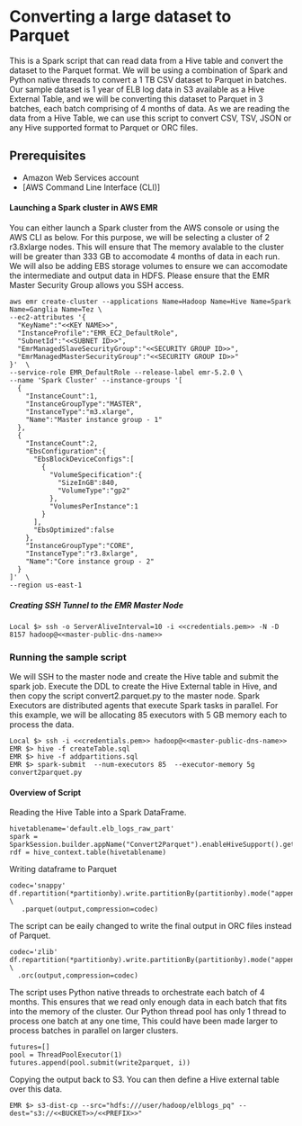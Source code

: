# Converting a large dataset to Parquet

This is a Spark script that can read data from a Hive table and convert the dataset to the Parquet format. We will be using a combination of Spark and Python native threads to convert a 1 TB CSV dataset to Parquet in batches. Our sample dataset is 1 year of ELB log data in S3 available as a Hive External Table, and we will be converting this dataset to Parquet in 3 batches, each batch comprising of 4 months of data. As we are reading the data from a Hive Table, we can use this script to convert CSV, TSV, JSON or any Hive supported format to Parquet or ORC files.

## Prerequisites
- Amazon Web Services account
- [AWS Command Line Interface (CLI)]

#### Launching a Spark cluster in AWS EMR

You can either launch a Spark cluster from the AWS console or using the AWS CLI as below. For this purpose, we will be selecting a cluster of 2 r3.8xlarge nodes. This will ensure that The memory avalable to the cluster will be greater than 333 GB to accomodate 4 months of data in each run. We will also be adding EBS storage volumes to ensure we can accomodate the intermediate and output data in HDFS. Please ensure that the EMR Master Security Group allows you SSH access.

```
aws emr create-cluster --applications Name=Hadoop Name=Hive Name=Spark Name=Ganglia Name=Tez \
--ec2-attributes '{  
  "KeyName":"<<KEY NAME>>",
  "InstanceProfile":"EMR_EC2_DefaultRole",
  "SubnetId":"<<SUBNET ID>>",
  "EmrManagedSlaveSecurityGroup":"<<SECURITY GROUP ID>>",
  "EmrManagedMasterSecurityGroup":"<<SECURITY GROUP ID>>"
}'  \
--service-role EMR_DefaultRole --release-label emr-5.2.0 \
--name 'Spark Cluster' --instance-groups '[  
  {  
    "InstanceCount":1,
    "InstanceGroupType":"MASTER",
    "InstanceType":"m3.xlarge",
    "Name":"Master instance group - 1"
  },
  {  
    "InstanceCount":2,
    "EbsConfiguration":{  
      "EbsBlockDeviceConfigs":[  
        {  
          "VolumeSpecification":{  
            "SizeInGB":840,
            "VolumeType":"gp2"
          },
          "VolumesPerInstance":1
        }
      ],
      "EbsOptimized":false
    },
    "InstanceGroupType":"CORE",
    "InstanceType":"r3.8xlarge",
    "Name":"Core instance group - 2"
  }
]'  \
--region us-east-1
```

##### Creating SSH Tunnel to the EMR Master Node
```
Local $> ssh -o ServerAliveInterval=10 -i <<credentials.pem>> -N -D 8157 hadoop@<<master-public-dns-name>>
```

### Running the sample script

We will SSH to the master node and create the Hive table and submit the spark job. Execute the DDL to create the Hive External table in Hive, and then copy the script convert2.parquet.py to the master node. Spark Executors are distributed agents that execute Spark tasks in parallel. For this example, we will be allocating 85 executors with 5 GB memory each to process the data.
```
Local $> ssh -i <<credentials.pem>> hadoop@<<master-public-dns-name>>
EMR $> hive -f createTable.sql
EMR $> hive -f addpartitions.sql
EMR $> spark-submit  --num-executors 85  --executor-memory 5g convert2parquet.py
```

#### Overview of Script
Reading the Hive Table into a Spark DataFrame.
```
hivetablename='default.elb_logs_raw_part'
spark = SparkSession.builder.appName("Convert2Parquet").enableHiveSupport().getOrCreate()
rdf = hive_context.table(hivetablename)
```

Writing dataframe to Parquet
```
codec='snappy'
df.repartition(*partitionby).write.partitionBy(partitionby).mode("append") \
   .parquet(output,compression=codec)
```

The script can be eaily changed to write the final output in ORC files instead of Parquet.
```
codec='zlib'
df.repartition(*partitionby).write.partitionBy(partitionby).mode("append") \
  .orc(output,compression=codec)
```

The script uses Python native threads to orchestrate each batch of 4 months. This ensures that we read only enough data in each batch that fits into the memory of the cluster. Our Python thread pool has only 1 thread to process one batch at any one time, This could have been made larger to process batches in parallel on larger clusters.
```
futures=[]
pool = ThreadPoolExecutor(1)
futures.append(pool.submit(write2parquet, i))

```

Copying the output back to S3. You can then define a Hive external table over this data.
```
EMR $> s3-dist-cp --src="hdfs:///user/hadoop/elblogs_pq" --dest="s3://<<BUCKET>>/<<PREFIX>>" 
```
